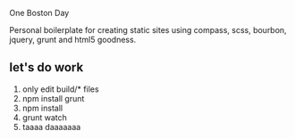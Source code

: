 One Boston Day

Personal boilerplate for creating static sites using compass, scss, bourbon, jquery, grunt and html5 goodness.

## let's do work
1.  only edit build/* files
2.  npm install grunt
3.  npm install
4.  grunt watch
5.  taaaa daaaaaaa